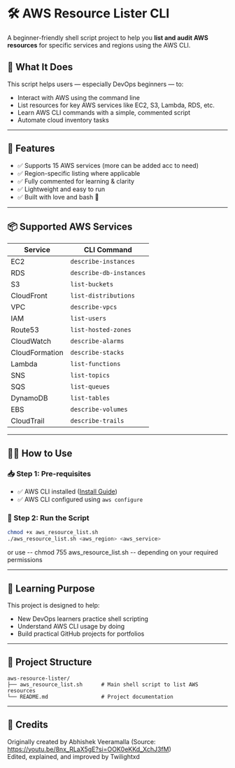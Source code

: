 # 🛠️ AWS Resource Lister CLI

A beginner-friendly shell script project to help you **list and audit AWS resources** for specific services and regions using the AWS CLI.

## 🚀 What It Does

This script helps users — especially DevOps beginners — to:
- Interact with AWS using the command line
- List resources for key AWS services like EC2, S3, Lambda, RDS, etc.
- Learn AWS CLI commands with a simple, commented script
- Automate cloud inventory tasks

---

## 🧰 Features

- ✅ Supports 15 AWS services (more can be added acc to need)
- ✅ Region-specific listing where applicable
- ✅ Fully commented for learning & clarity
- ✅ Lightweight and easy to run
- ✅ Built with love and bash 🐧

---

## 📦 Supported AWS Services

| Service         | CLI Command                              |
|----------------|-------------------------------------------|
| EC2            | `describe-instances`                      |
| RDS            | `describe-db-instances`                   |
| S3             | `list-buckets`                            |
| CloudFront     | `list-distributions`                      |
| VPC            | `describe-vpcs`                           |
| IAM            | `list-users`                              |
| Route53        | `list-hosted-zones`                       |
| CloudWatch     | `describe-alarms`                         |
| CloudFormation | `describe-stacks`                         |
| Lambda         | `list-functions`                          |
| SNS            | `list-topics`                             |
| SQS            | `list-queues`                             |
| DynamoDB       | `list-tables`                             |
| EBS            | `describe-volumes`                        |
| CloudTrail     | `describe-trails`                         |

---

## 🧑‍💻 How to Use

### 📥 Step 1: Pre-requisites
- ✅ AWS CLI installed ([Install Guide](https://docs.aws.amazon.com/cli/latest/userguide/install-cliv2.html))
- ✅ AWS CLI configured using `aws configure`

### 🏃 Step 2: Run the Script

```bash
chmod +x aws_resource_list.sh
./aws_resource_list.sh <aws_region> <aws_service>
```
or use -- chmod 755 aws_resource_list.sh -- depending on your required permissions

---

## 🧠 Learning Purpose

This project is designed to help:
- New DevOps learners practice shell scripting
- Understand AWS CLI usage by doing
- Build practical GitHub projects for portfolios

---

## 📁 Project Structure

```plaintext
aws-resource-lister/
├── aws_resource_list.sh      # Main shell script to list AWS resources
└── README.md                 # Project documentation
```

---

## 👏 Credits

Originally created by Abhishek Veeramalla (Source: https://youtu.be/8nx_RLaX5gE?si=OOK0eKKd_XchJ3fM) <br>
Edited, explained, and improved by Twilightxd
